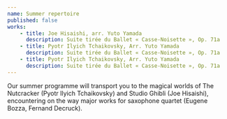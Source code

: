 ```yaml
---
name: Summer repertoire
published: false
works:
    - title: Joe Hisaishi, arr. Yuto Yamada
      description: Suite tirée du Ballet « Casse-Noisette », Op. 71a
    - title: Pyotr Ilyich Tchaikovsky, Arr. Yuto Yamada
      description: Suite tirée du Ballet « Casse-Noisette », Op. 71a
    - title: Pyotr Ilyich Tchaikovsky, Arr. Yuto Yamada
      description: Suite tirée du Ballet « Casse-Noisette », Op. 71a
---
```


Our summer programme will transport you to the magical worlds of The Nutcracker (Pyotr Ilyich Tchaikovsky) and Studio Ghibli (Joe Hisaishi), encountering on the way major works for saxophone quartet (Eugene Bozza, Fernand Decruck).